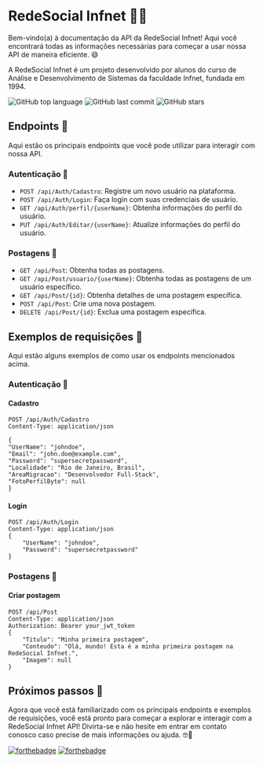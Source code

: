 # RedeSocial Infnet 🎉🌐

Bem-vindo(a) à documentação da API da RedeSocial Infnet! Aqui você encontrará todas as informações necessárias para começar a usar nossa API de maneira eficiente. 😄

A RedeSocial Infnet é um projeto desenvolvido por alunos do curso de Análise e Desenvolvimento de Sistemas da faculdade Infnet, fundada em 1994.

![GitHub top language](https://img.shields.io/github/languages/top/usuario/repositorio)
![GitHub last commit](https://img.shields.io/github/last-commit/usuario/repositorio)
![GitHub stars](https://img.shields.io/github/stars/usuario/repositorio?style=social)

## Endpoints 🚀

Aqui estão os principais endpoints que você pode utilizar para interagir com nossa API.

### Autenticação 🔐

- `POST /api/Auth/Cadastro`: Registre um novo usuário na plataforma.
- `POST /api/Auth/Login`: Faça login com suas credenciais de usuário.
- `GET /api/Auth/perfil/{userName}`: Obtenha informações do perfil do usuário.
- `PUT /api/Auth/Editar/{userName}`: Atualize informações do perfil do usuário.

### Postagens 📝

- `GET /api/Post`: Obtenha todas as postagens.
- `GET /api/Post/usuario/{userName}`: Obtenha todas as postagens de um usuário específico.
- `GET /api/Post/{id}`: Obtenha detalhes de uma postagem específica.
- `POST /api/Post`: Crie uma nova postagem.
- `DELETE /api/Post/{id}`: Exclua uma postagem específica.

## Exemplos de requisições 🧪

Aqui estão alguns exemplos de como usar os endpoints mencionados acima.

### Autenticação 🔐

#### Cadastro

```http
POST /api/Auth/Cadastro
Content-Type: application/json

{
"UserName": "johndoe",
"Email": "john.doe@example.com",
"Password": "supersecretpassword",
"Localidade": "Rio de Janeiro, Brasil",
"AreaMigracao": "Desenvolvedor Full-Stack",
"FotoPerfilByte": null
}
```


#### Login

```http
POST /api/Auth/Login
Content-Type: application/json
{
    "UserName": "johndoe",
    "Password": "supersecretpassword"
}
```


### Postagens 📝

#### Criar postagem

```http
POST /api/Post
Content-Type: application/json
Authorization: Bearer your_jwt_token
{
    "Titulo": "Minha primeira postagem",
    "Conteudo": "Olá, mundo! Esta é a minha primeira postagem na RedeSocial Infnet.",
    "Imagem": null
}
```


## Próximos passos 🎯

Agora que você está familiarizado com os principais endpoints e exemplos de requisições, você está pronto para começar a explorar e interagir com a RedeSocial Infnet API! Divirta-se e não hesite em entrar em contato conosco caso precise de mais informações ou ajuda. 🤓🎉

[![forthebadge](https://forthebadge.com/images/badges/made-with-c-sharp.svg)](https://forthebadge.com)
[![forthebadge](https://forthebadge.com/images/badges/built-with-love.svg)](https://forthebadge.com)

